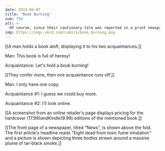 ```yaml
---
date: 2010-06-07
title: "Book Burning"
num: 750
alt: >-
  Of course, since their cautionary tale was reported in a print newspaper, no one read it.
img: https://imgs.xkcd.com/comics/book_burning.png
---
```

[[A man holds a book aloft, displaying it to his two acquaintances.]]

Man: This book is full of heresy!

Acquaintance: Let's hold a book burning!

[[They confer more, then one acquaintance runs off.]]

Man: I only have one copy.

Acquaintance #1: I guess we could buy more.

Acquaintance #2: I'll look online.

[[A screenshot from an online retailer's page displays pricing for the hardcover ($17.99) and Kindle ($9.99) editions of the mentioned book.]]

[[The front page of a newspaper, titled "News", is shown above the fold. The first article's headline reads "Eight dead from toxic fume inhalation" and a picture is shown depicting three bodies strewn around a massive plume of tar-black smoke.]]

